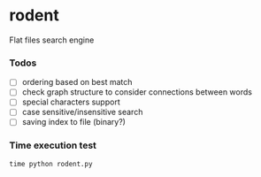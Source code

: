 # rodent

Flat files search engine

### Todos

- [ ] ordering based on best match
- [ ] check graph structure to consider connections between words
- [ ] special characters support
- [ ] case sensitive/insensitive search
- [ ] saving index to file (binary?)

### Time execution test

```
time python rodent.py
```